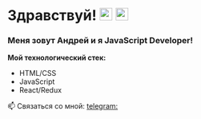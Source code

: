 # Здравствуй! <img src="https://c.tenor.com/yWSRmymbuBkAAAAC/waving-hi.gif" width="25px"/> <img src="https://i.pinimg.com/originals/b9/37/12/b9371273ae94a946e92074d1b9696680.gif" width="25px"/>

### Меня зовут Андрей и я JavaScript Developer!

**Мой технологический стек:**
* HTML/CSS
* JavaScript
* React/Redux

📫 Связаться со мной: [telegram:](@AndrewVLK)

<!--
**AndVK/AndVK** is a ✨ _special_ ✨ repository because its `README.md` (this file) appears on your GitHub profile.

Here are some ideas to get you started:

- 🔭 I’m currently working on ...
- 🌱 I’m currently learning ...
- 👯 I’m looking to collaborate on ...
- 🤔 I’m looking for help with ...
- 💬 Ask me about ...
- 📫 How to reach me: ...
- 😄 Pronouns: ...
- ⚡ Fun fact: ...
-->
